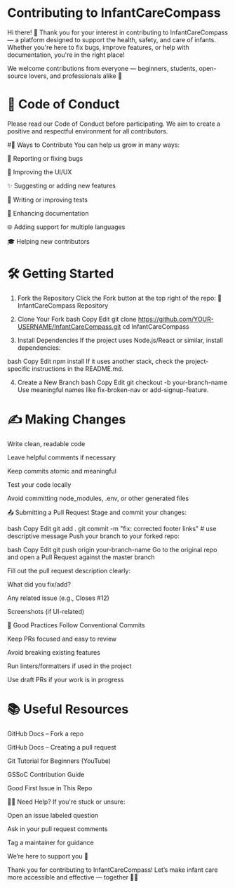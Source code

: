 # Contributing to InfantCareCompass
Hi there! 👋
Thank you for your interest in contributing to InfantCareCompass — a platform designed to support the health, safety, and care of infants. Whether you're here to fix bugs, improve features, or help with documentation, you're in the right place!

We welcome contributions from everyone — beginners, students, open-source lovers, and professionals alike 💙

# 📜 Code of Conduct
Please read our Code of Conduct before participating. We aim to create a positive and respectful environment for all contributors.

#🧩 Ways to Contribute
You can help us grow in many ways:

🐛 Reporting or fixing bugs

📱 Improving the UI/UX

✨ Suggesting or adding new features

🧪 Writing or improving tests

📝 Enhancing documentation

🌐 Adding support for multiple languages

🎓 Helping new contributors

# 🛠️ Getting Started
1. Fork the Repository
Click the Fork button at the top right of the repo:
🔗 InfantCareCompass Repository

2. Clone Your Fork
bash
Copy
Edit
git clone https://github.com/YOUR-USERNAME/InfantCareCompass.git
cd InfantCareCompass
3. Install Dependencies
If the project uses Node.js/React or similar, install dependencies:

bash
Copy
Edit
npm install
If it uses another stack, check the project-specific instructions in the README.md.

4. Create a New Branch
bash
Copy
Edit
git checkout -b your-branch-name
Use meaningful names like fix-broken-nav or add-signup-feature.

# ✍️ Making Changes
Write clean, readable code

Leave helpful comments if necessary

Keep commits atomic and meaningful

Test your code locally

Avoid committing node_modules, .env, or other generated files

📤 Submitting a Pull Request
Stage and commit your changes:

bash
Copy
Edit
git add .
git commit -m "fix: corrected footer links"  # use descriptive message
Push your branch to your forked repo:

bash
Copy
Edit
git push origin your-branch-name
Go to the original repo and open a Pull Request against the master branch

Fill out the pull request description clearly:

What did you fix/add?

Any related issue (e.g., Closes #12)

Screenshots (if UI-related)

🧠 Good Practices
Follow Conventional Commits

Keep PRs focused and easy to review

Avoid breaking existing features

Run linters/formatters if used in the project

Use draft PRs if your work is in progress

# 📚 Useful Resources
GitHub Docs – Fork a repo

GitHub Docs – Creating a pull request

Git Tutorial for Beginners (YouTube)

GSSoC Contribution Guide

Good First Issue in This Repo

🙋‍♀️ Need Help?
If you're stuck or unsure:

Open an issue labeled question

Ask in your pull request comments

Tag a maintainer for guidance

We’re here to support you 💛

Thank you for contributing to InfantCareCompass!
Let’s make infant care more accessible and effective — together 🍼✨

